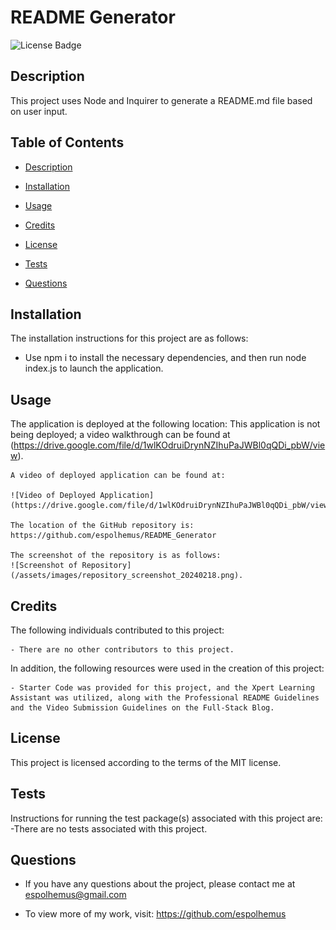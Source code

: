 # README Generator
 ![License Badge](https://img.shields.io/badge/license-MIT-green)

## Description
 
This project uses Node and Inquirer to generate a README.md file based on user input.
 
## Table of Contents

- [Description](#description)

- [Installation](#installation)

- [Usage](#usage)

- [Credits](#credits)

- [License](#license)

- [Tests](#tests)

- [Questions](#questions)

## Installation
  The installation instructions for this project are as follows:
  - Use npm i to install the necessary dependencies, and then run node index.js to launch the application.

## Usage

   The application is deployed at the following location:
   This application is not being deployed; a video walkthrough can be found at (https://drive.google.com/file/d/1wlKOdruiDrynNZIhuPaJWBl0qQDi_pbW/view).

    A video of deployed application can be found at:

    ![Video of Deployed Application](https://drive.google.com/file/d/1wlKOdruiDrynNZIhuPaJWBl0qQDi_pbW/view).

    The location of the GitHub repository is:
    https://github.com/espolhemus/README_Generator

    The screenshot of the repository is as follows:
    ![Screenshot of Repository](/assets/images/repository_screenshot_20240218.png).

## Credits
  The following individuals contributed to this project:

    - There are no other contributors to this project.

  In addition, the following resources were used in the creation of this project:

    - Starter Code was provided for this project, and the Xpert Learning Assistant was utilized, along with the Professional README Guidelines and the Video Submission Guidelines on the Full-Stack Blog.

## License
 This project is licensed according to the terms of the MIT license.

## Tests
 Instructions for running the test package(s) associated with this project are:
 -There are no tests associated with this project.

## Questions

  - If you have any questions about the project, please contact me at espolhemus@gmail.com

  - To view more of my work, visit: https://github.com/espolhemus
